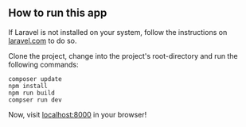 ## How to run this app

If Laravel is not installed on your system, follow the instructions on [laravel.com](https://laravel.com/docs/12.x/installation) to do so.

Clone the project, change into the project's root-directory and run the following commands:

```
composer update
npm install
npm run build
compser run dev
```

Now, visit [localhost:8000](localhost:8000) in your browser!
